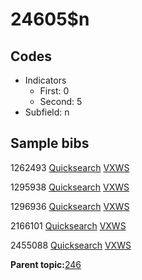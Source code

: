 # 24605$n

## Codes

-   Indicators
    -   First: 0
    -   Second: 5
-   Subfield: n

## Sample bibs

1262493 [Quicksearch](https://search.library.yale.edu/catalog/1262493) [VXWS](http://prodorbis.library.yale.edu:7014/vxws/GetHoldingsService?bibId=1262493)

1295938 [Quicksearch](https://search.library.yale.edu/catalog/1295938) [VXWS](http://prodorbis.library.yale.edu:7014/vxws/GetHoldingsService?bibId=1295938)

1296936 [Quicksearch](https://search.library.yale.edu/catalog/1296936) [VXWS](http://prodorbis.library.yale.edu:7014/vxws/GetHoldingsService?bibId=1296936)

2166101 [Quicksearch](https://search.library.yale.edu/catalog/2166101) [VXWS](http://prodorbis.library.yale.edu:7014/vxws/GetHoldingsService?bibId=2166101)

2455088 [Quicksearch](https://search.library.yale.edu/catalog/2455088) [VXWS](http://prodorbis.library.yale.edu:7014/vxws/GetHoldingsService?bibId=2455088)

**Parent topic:**[246](../../tags/246/246.md)

